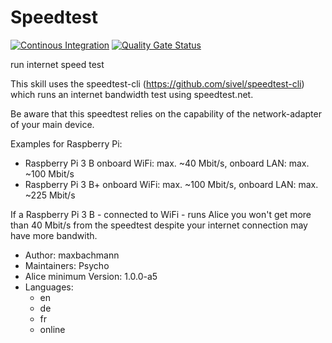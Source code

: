 # Speedtest

[![Continous Integration](https://gitlab.com/project-alice-assistant/skills/skill_Speedtest/badges/master/pipeline.svg)](https://gitlab.com/project-alice-assistant/skills/skill_Speedtest/pipelines/latest)
[![Quality Gate Status](https://sonarcloud.io/api/project_badges/measure?project=project-alice-assistant_skill_Speedtest&metric=alert_status)](https://sonarcloud.io/dashboard?id=project-alice-assistant_skill_Speedtest)

run internet speed test

This skill uses the speedtest-cli (https://github.com/sivel/speedtest-cli) which runs an internet bandwidth test using speedtest.net.

Be aware that this speedtest relies on the capability of the network-adapter of your main device.

Examples for Raspberry Pi:
- Raspberry Pi 3 B  onboard WiFi: max. ~40 Mbit/s, onboard LAN: max. ~100 Mbit/s
- Raspberry Pi 3 B+ onboard WiFi: max. ~100 Mbit/s, onboard LAN: max. ~225 Mbit/s

If a Raspberry Pi 3 B - connected to WiFi - runs Alice you won't get more than 40 Mbit/s from the speedtest despite your internet connection may have more bandwith.

- Author: maxbachmann
- Maintainers: Psycho
- Alice minimum Version: 1.0.0-a5
- Languages:
  - en
  - de
  - fr
  - online

